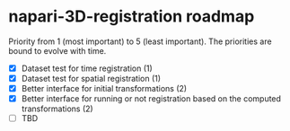 # napari-3D-registration roadmap

Priority from 1 (most important) to 5 (least important). The priorities are bound to evolve with time.

- [x] Dataset test for time registration (1)
- [x] Dataset test for spatial registration (1)
- [x] Better interface for initial transformations (2)
- [x] Better interface for running or not registration based on the computed transformations (2)
- [ ] TBD